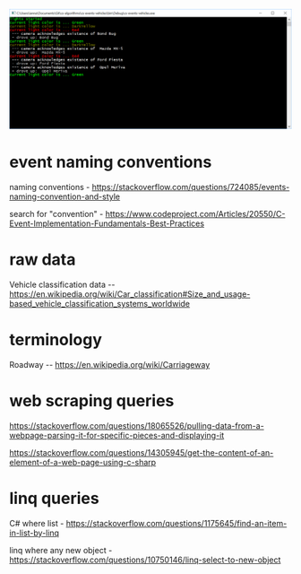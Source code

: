 ﻿![lights showning colored in console](https://github.com/nastajus/cs-algorithms/raw/master/cs-events-vehicles/readme/console-sample2.png "lights showning colored in console")

event naming conventions
===
naming conventions - https://stackoverflow.com/questions/724085/events-naming-convention-and-style

search for "convention" - https://www.codeproject.com/Articles/20550/C-Event-Implementation-Fundamentals-Best-Practices


raw data
===

Vehicle classification data -- https://en.wikipedia.org/wiki/Car_classification#Size_and_usage-based_vehicle_classification_systems_worldwide

terminology
===

Roadway -- https://en.wikipedia.org/wiki/Carriageway



web scraping queries
===
https://stackoverflow.com/questions/18065526/pulling-data-from-a-webpage-parsing-it-for-specific-pieces-and-displaying-it

https://stackoverflow.com/questions/14305945/get-the-content-of-an-element-of-a-web-page-using-c-sharp

linq queries
===
C# where list - https://stackoverflow.com/questions/1175645/find-an-item-in-list-by-linq 

linq where any new object - https://stackoverflow.com/questions/10750146/linq-select-to-new-object
